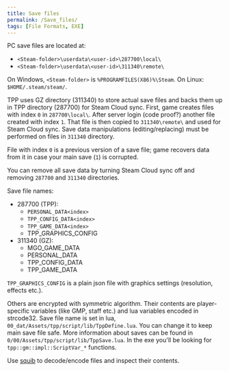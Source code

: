 ```yaml
---
title: Save files
permalink: /Save_files/
tags: [File Formats, EXE]
---
```


PC save files are located at:
  - `<Steam-folder>\userdata\<user-id>\287700\local\`
  - `<Steam-folder>\userdata\<user-id>\311340\remote\`

On Windows, `<Steam-folder>` is `%PROGRAMFILES(X86)%\Steam`. On Linux: `$HOME/.steam/steam/`.

TPP uses GZ directory (311340) to store actual save files and backs them up in TPP directory (287700) for Steam Cloud sync.
First, game creates files with index `0` in `287700\local\`. After server login (code proof?) another file created with 
index `1`. That file is then copied to `311340\remote\` and used for Steam Cloud sync. Save data manipulations (editing/replacing)
must be performed on files in `311340` directory.

File with index `0` is a previous version of a save file; game recovers data from it in case your main save (`1`) is corrupted.

You can remove all save data by turning Steam Cloud sync off and removing `287700` and `311340` directories.

Save file names:
  - 287700 (TPP):
    - `PERSONAL_DATA<index>`
    - `TPP_CONFIG_DATA<index>`
    - `TPP_GAME_DATA<index>`
    - TPP_GRAPHICS_CONFIG
  - 311340 (GZ):
    - MGO_GAME_DATA
    - PERSONAL_DATA
    - TPP_CONFIG_DATA
    - TPP_GAME_DATA

`TPP_GRAPHICS_CONFIG` is a plain json file with graphics settings (resolution, effects etc.).

Others are encrypted with symmetric algorithm. Their contents are player-specific variables (like GMP, staff etc.) and 
lua variables encoded in strcode32. Save file name is set in lua, `00_dat/Assets/tpp/script/lib/TppDefine.lua`.
You can change it to keep main save file safe. More information about saves can be found in `0/00/Assets/tpp/script/lib/TppSave.lua`.
In the exe you'll be looking for `tpp::gm::impl::ScriptVar_*` functions.

Use [squib](https://github.com/unknown321/squib) to decode/encode files and inspect their contents.
